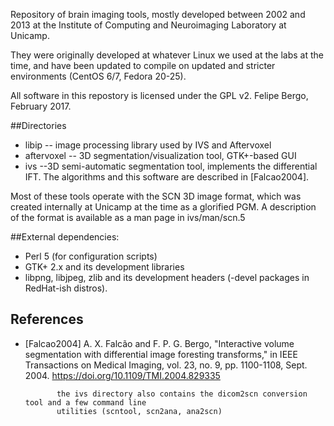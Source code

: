 
Repository of brain imaging tools, mostly developed between 2002 and 2013 at
the Institute of Computing and Neuroimaging Laboratory at Unicamp.

They were originally developed at whatever Linux we used at the labs at the time, and
have been updated to compile on updated and stricter environments (CentOS 6/7, Fedora 20-25).

All software in this repostory is licensed under the GPL v2.
Felipe Bergo, February 2017.

##Directories

- libip -- image processing library used by IVS and Aftervoxel
- aftervoxel -- 3D segmentation/visualization tool, GTK+-based GUI
- ivs --3D semi-automatic segmentation tool,  implements the differential IFT. The algorithms and this software are described in [Falcao2004].

Most of these tools operate with the SCN 3D image format, which was created internally at Unicamp at
the time as a glorified PGM. A description of the format is available as a man page in ivs/man/scn.5

##External dependencies:
- Perl 5 (for configuration scripts)
- GTK+ 2.x and its development libraries
- libpng, libjpeg, zlib and its development headers (-devel packages in RedHat-ish distros).


## References
- [Falcao2004] A. X. Falcão and F. P. G. Bergo, "Interactive volume segmentation with
  differential image foresting transforms," in IEEE Transactions on Medical Imaging,
  vol. 23, no. 9, pp. 1100-1108, Sept. 2004. https://doi.org/10.1109/TMI.2004.829335

             the ivs directory also contains the dicom2scn conversion tool and a few command line
             utilities (scntool, scn2ana, ana2scn)
              

